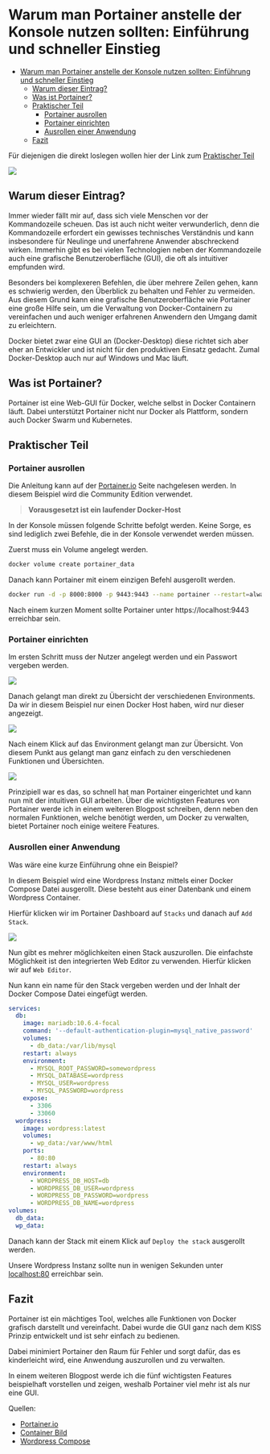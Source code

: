 # Warum man Portainer anstelle der Konsole nutzen sollten: Einführung und schneller Einstieg

- [Warum man Portainer anstelle der Konsole nutzen sollten: Einführung und schneller Einstieg](#warum-man-portainer-anstelle-der-konsole-nutzen-sollten-einführung-und-schneller-einstieg)
  - [Warum dieser Eintrag?](#warum-dieser-eintrag)
  - [Was ist Portainer?](#was-ist-portainer)
  - [Praktischer Teil](#praktischer-teil)
    - [Portainer ausrollen](#portainer-ausrollen)
    - [Portainer einrichten](#portainer-einrichten)
    - [Ausrollen einer Anwendung](#ausrollen-einer-anwendung)
  - [Fazit](#fazit)

Für diejenigen die direkt loslegen wollen hier der Link zum [Praktischer Teil](#praktischer-teil)

![](Thumbnail2.png)


## Warum dieser Eintrag? 

Immer wieder fällt mir auf, dass sich viele Menschen vor der Kommandozeile scheuen. Das ist auch nicht weiter verwunderlich, denn die Kommandozeile erfordert ein gewisses technisches Verständnis und kann insbesondere für Neulinge und unerfahrene Anwender abschreckend wirken. Immerhin gibt es bei vielen Technologien neben der Kommandozeile auch eine grafische Benutzeroberfläche (GUI), die oft als intuitiver empfunden wird.

Besonders bei komplexeren Befehlen, die über mehrere Zeilen gehen, kann es schwierig werden, den Überblick zu behalten und Fehler zu vermeiden. Aus diesem Grund kann eine grafische Benutzeroberfläche wie Portainer eine große Hilfe sein, um die Verwaltung von Docker-Containern zu vereinfachen und auch weniger erfahrenen Anwendern den Umgang damit zu erleichtern.

Docker bietet zwar eine GUI an (Docker-Desktop) diese richtet sich aber eher an Entwickler und ist nicht für den produktiven Einsatz gedacht. Zumal Docker-Desktop auch nur auf Windows und Mac läuft. 

## Was ist Portainer?

Portainer ist eine Web-GUI für Docker, welche selbst in Docker Containern läuft. 
Dabei unterstützt Portainer nicht nur Docker als Plattform, sondern auch Docker Swarm und Kubernetes.


## Praktischer Teil

### Portainer ausrollen

Die Anleitung kann auf der [Portainer.io](Portainer.io) Seite nachgelesen werden. In diesem Beispiel wird die Community Edition verwendet.

> **Vorausgesetzt ist ein laufender Docker-Host**

In der Konsole müssen folgende Schritte befolgt werden. Keine Sorge, es sind lediglich zwei Befehle, die in der Konsole verwendet werden müssen.

Zuerst muss ein Volume angelegt werden.

```bash
docker volume create portainer_data
```

Danach kann Portainer mit einem einzigen Befehl ausgerollt werden.

```bash
docker run -d -p 8000:8000 -p 9443:9443 --name portainer --restart=always -v /var/run/docker.sock:/var/run/docker.sock -v portainer_data:/data portainer/portainer-ce:latest
```

Nach einem kurzen Moment sollte Portainer unter  https://localhost:9443 erreichbar sein.

### Portainer einrichten

Im ersten Schritt muss der Nutzer angelegt werden und ein Passwort vergeben werden.

![](user.png)

Danach gelangt man direkt zu Übersicht der verschiedenen Environments. Da wir in diesem Beispiel nur einen Docker Host haben, wird nur dieser angezeigt.

![](environment.png)

Nach einem Klick auf das Environment gelangt man zur Übersicht. 
Von diesem Punkt aus gelangt man ganz einfach zu den verschiedenen Funktionen und Übersichten. 

![](overview.png)


Prinzipiell war es das, so schnell hat man Portainer eingerichtet und kann nun mit der intuitiven GUI arbeiten. 
Über die wichtigsten Features von Portainer werde ich in einem weiteren Blogpost schreiben, denn neben den normalen Funktionen, welche benötigt werden, um Docker zu verwalten, bietet Portainer noch einige weitere Features.

### Ausrollen einer Anwendung

Was wäre eine kurze Einführung ohne ein Beispiel?

In diesem Beispiel wird eine Wordpress Instanz mittels einer Docker Compose Datei ausgerollt.
Diese besteht aus einer Datenbank und einem Wordpress Container.

Hierfür klicken wir im Portainer Dashboard auf `Stacks` und danach auf `Add Stack`.

![](addStack.png)

Nun gibt es mehrer möglichkeiten einen Stack auszurollen. 
Die einfachste Möglichkeit ist den integrierten Web Editor zu verwenden. Hierfür klicken wir auf `Web Editor`.

Nun kann ein name für den Stack vergeben werden und der Inhalt der Docker Compose Datei eingefügt werden.

```yaml
services:
  db:
    image: mariadb:10.6.4-focal
    command: '--default-authentication-plugin=mysql_native_password'
    volumes:
      - db_data:/var/lib/mysql
    restart: always
    environment:
      - MYSQL_ROOT_PASSWORD=somewordpress
      - MYSQL_DATABASE=wordpress
      - MYSQL_USER=wordpress
      - MYSQL_PASSWORD=wordpress
    expose:
      - 3306
      - 33060
  wordpress:
    image: wordpress:latest
    volumes:
      - wp_data:/var/www/html
    ports:
      - 80:80
    restart: always
    environment:
      - WORDPRESS_DB_HOST=db
      - WORDPRESS_DB_USER=wordpress
      - WORDPRESS_DB_PASSWORD=wordpress
      - WORDPRESS_DB_NAME=wordpress
volumes:
  db_data:
  wp_data:
```

Danach kann der Stack mit einem Klick auf `Deploy the stack` ausgerollt werden.

Unsere Wordpress Instanz sollte nun in wenigen Sekunden unter [localhost:80](http://localhost/wp-admin/install.php) erreichbar sein. 


## Fazit

Portainer ist ein mächtiges Tool, welches alle Funktionen von Docker grafisch darstellt und vereinfacht. Dabei wurde die GUI ganz nach dem KISS Prinzip entwickelt und ist sehr einfach zu bedienen.

Dabei minimiert Portainer den Raum für Fehler und sorgt dafür, das es kinderleicht wird, eine Anwendung auszurollen und zu verwalten.

In einem weiteren Blogpost werde ich die fünf wichtigsten Features beispielhaft vorstellen und zeigen, weshalb Portainer viel mehr ist als nur eine GUI.

Quellen:

* [Portainer.io](https://www.portainer.io/)
* [Container Bild](https://unsplash.com/de/fotos/1cqIcrWFQBI)
* [Wordpress Compose](https://github.com/docker/awesome-compose/blob/master/official-documentation-samples/wordpress/README.md)
